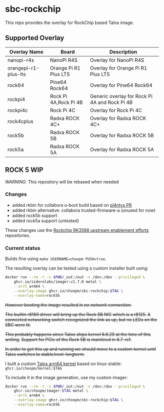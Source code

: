 # sbc-rockchip

This repo provides the overlay for RockChip based Talos image.

## Supported Overlay

| Overlay Name         | Board                 | Description                                   |
| -------------------- | --------------------- | --------------------------------------------- |
| nanopi-r4s           | NanoPi R4S            | Overlay for NanoPi R4S                        |
| orangepi-r1-plus-lts | Orange Pi R1 Plus LTS | Overlay for Orange Pi R1 Plus LTS             |
| rock64               | Pine64 Rock64         | Overlay for Pine64 Rock64                     |
| rockpi4              | Rock Pi 4A,Rock Pi 4B | Generic overlay for Rock Pi 4A and Rock Pi 4B |
| rockpi4c             | Rock Pi 4C            | Overlay for Rock Pi 4C                        |
| rock4cplus           | Radxa ROCK 4C+        | Overlay for Radxa ROCK 4C+                    |
| rock5b               | Radxa ROCK 5B         | Overlay for Radxa ROCK 5B                     |
| rock5a               | Radxa ROCK 5A         | Overlay for Radxa ROCK 5A                     |

## ROCK 5 WIP

*WARNING*: This repository will be rebased when needed

### Changes

- added rkbin for collabora u-boot build based on [pl4ntys PR](https://github.com/siderolabs/sbc-rockchip/pull/7)
- added rkbin alternative: collabora trusted-firmware-a (unused for now)
- added rock5b support
- added rock5a support (untested)

These changes use the [Rockchip RK3588 upstream enablement efforts](https://gitlab.collabora.com/hardware-enablement/rockchip-3588/notes-for-rockchip-3588) repositories.

### Current status

Builds fine using `make USERNAME=choopm PUSH=true`.

The resulting overlay can be tested using a custom installer built using:

```bash
docker run --rm -t -v $PWD/_out:/out -v /dev:/dev --privileged \
    ghcr.io/siderolabs/imager:v1.7.0 metal \
    --arch arm64 \
    --overlay-image ghcr.io/choopm/sbc-rockchip:$TAG \
    --overlay-name=rock5b
```

~~However booting the image resulted in *no network connection*.~~

~~The builtin r8169 driver will bring up the Rock 5B NIC which is a r8125.~~
~~A connected networking switch recognized the link as up, but no LEDs on the SBC were lit.~~

~~This probably happens since Talos ships kernel 6.6.29 at the time of this writing.~~
~~Support for PCIe of the Rock 5B is mainlined in 6.7-rc1.~~

~~In order to get this up and running we should move to a custom kernel until Talos switches to stable/next-longterm.~~

I built a custom [Talos arm64 kernel](https://github.com/choopm/pkgs-rock5) based on linux-stable: `ghcr.io/choopm/kernel:$TAG`

To include it in the image generation, use my custom imager:

```bash
docker run --rm -t -v $PWD/_out:/out -v /dev:/dev --privileged \
    ghcr.io/choopm/imager:$TAG metal \
    --arch arm64 \
    --overlay-image ghcr.io/choopm/sbc-rockchip:$TAG \
    --overlay-name=rock5b
```
